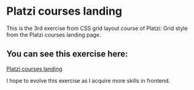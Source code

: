 # Platzi courses landing
This is the 3rd exercise from CSS grid layout course of Platzi: 
Grid style from the Platzi courses landing page.

## You can see this exercise here:
[Platzi courses landing](https://juliocesardeveloper.github.io/landing-cursos-platzi/)


I hope to evolve this exercise as I acquire more skills in frontend.
